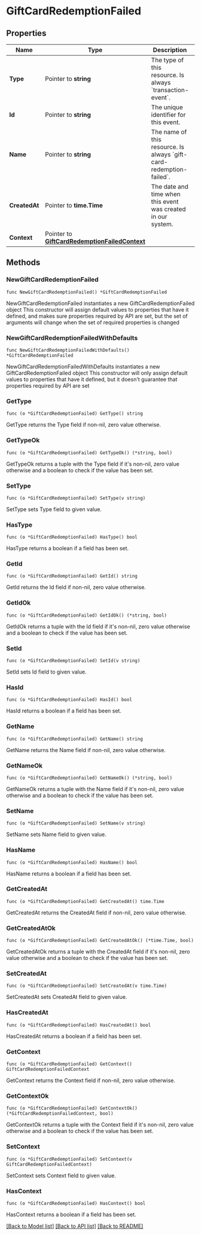 # GiftCardRedemptionFailed

## Properties

Name | Type | Description | Notes
------------ | ------------- | ------------- | -------------
**Type** | Pointer to **string** | The type of this resource. Is always &#x60;transaction-event&#x60;. | [optional] 
**Id** | Pointer to **string** | The unique identifier for this event. | [optional] 
**Name** | Pointer to **string** | The name of this resource. Is always &#x60;gift-card-redemption-failed&#x60;. | [optional] 
**CreatedAt** | Pointer to **time.Time** | The date and time when this event was created in our system. | [optional] 
**Context** | Pointer to [**GiftCardRedemptionFailedContext**](GiftCardRedemptionFailedContext.md) |  | [optional] 

## Methods

### NewGiftCardRedemptionFailed

`func NewGiftCardRedemptionFailed() *GiftCardRedemptionFailed`

NewGiftCardRedemptionFailed instantiates a new GiftCardRedemptionFailed object
This constructor will assign default values to properties that have it defined,
and makes sure properties required by API are set, but the set of arguments
will change when the set of required properties is changed

### NewGiftCardRedemptionFailedWithDefaults

`func NewGiftCardRedemptionFailedWithDefaults() *GiftCardRedemptionFailed`

NewGiftCardRedemptionFailedWithDefaults instantiates a new GiftCardRedemptionFailed object
This constructor will only assign default values to properties that have it defined,
but it doesn't guarantee that properties required by API are set

### GetType

`func (o *GiftCardRedemptionFailed) GetType() string`

GetType returns the Type field if non-nil, zero value otherwise.

### GetTypeOk

`func (o *GiftCardRedemptionFailed) GetTypeOk() (*string, bool)`

GetTypeOk returns a tuple with the Type field if it's non-nil, zero value otherwise
and a boolean to check if the value has been set.

### SetType

`func (o *GiftCardRedemptionFailed) SetType(v string)`

SetType sets Type field to given value.

### HasType

`func (o *GiftCardRedemptionFailed) HasType() bool`

HasType returns a boolean if a field has been set.

### GetId

`func (o *GiftCardRedemptionFailed) GetId() string`

GetId returns the Id field if non-nil, zero value otherwise.

### GetIdOk

`func (o *GiftCardRedemptionFailed) GetIdOk() (*string, bool)`

GetIdOk returns a tuple with the Id field if it's non-nil, zero value otherwise
and a boolean to check if the value has been set.

### SetId

`func (o *GiftCardRedemptionFailed) SetId(v string)`

SetId sets Id field to given value.

### HasId

`func (o *GiftCardRedemptionFailed) HasId() bool`

HasId returns a boolean if a field has been set.

### GetName

`func (o *GiftCardRedemptionFailed) GetName() string`

GetName returns the Name field if non-nil, zero value otherwise.

### GetNameOk

`func (o *GiftCardRedemptionFailed) GetNameOk() (*string, bool)`

GetNameOk returns a tuple with the Name field if it's non-nil, zero value otherwise
and a boolean to check if the value has been set.

### SetName

`func (o *GiftCardRedemptionFailed) SetName(v string)`

SetName sets Name field to given value.

### HasName

`func (o *GiftCardRedemptionFailed) HasName() bool`

HasName returns a boolean if a field has been set.

### GetCreatedAt

`func (o *GiftCardRedemptionFailed) GetCreatedAt() time.Time`

GetCreatedAt returns the CreatedAt field if non-nil, zero value otherwise.

### GetCreatedAtOk

`func (o *GiftCardRedemptionFailed) GetCreatedAtOk() (*time.Time, bool)`

GetCreatedAtOk returns a tuple with the CreatedAt field if it's non-nil, zero value otherwise
and a boolean to check if the value has been set.

### SetCreatedAt

`func (o *GiftCardRedemptionFailed) SetCreatedAt(v time.Time)`

SetCreatedAt sets CreatedAt field to given value.

### HasCreatedAt

`func (o *GiftCardRedemptionFailed) HasCreatedAt() bool`

HasCreatedAt returns a boolean if a field has been set.

### GetContext

`func (o *GiftCardRedemptionFailed) GetContext() GiftCardRedemptionFailedContext`

GetContext returns the Context field if non-nil, zero value otherwise.

### GetContextOk

`func (o *GiftCardRedemptionFailed) GetContextOk() (*GiftCardRedemptionFailedContext, bool)`

GetContextOk returns a tuple with the Context field if it's non-nil, zero value otherwise
and a boolean to check if the value has been set.

### SetContext

`func (o *GiftCardRedemptionFailed) SetContext(v GiftCardRedemptionFailedContext)`

SetContext sets Context field to given value.

### HasContext

`func (o *GiftCardRedemptionFailed) HasContext() bool`

HasContext returns a boolean if a field has been set.


[[Back to Model list]](../README.md#documentation-for-models) [[Back to API list]](../README.md#documentation-for-api-endpoints) [[Back to README]](../README.md)


